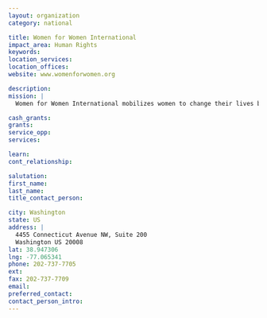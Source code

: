 ```yaml
---
layout: organization
category: national

title: Women for Women International
impact_area: Human Rights
keywords: 
location_services: 
location_offices: 
website: www.womenforwomen.org

description: 
mission: |
  Women for Women International mobilizes women to change their lives by bringing a holistic approach to addressing the unique needs of women in conflict and post-conflict environments.  Founded in 1993, Women for Women International helps women in war-torn regions rebuild their lives by providing financial and emotional support, job skills training, rights awareness and leadership education and access to business skills, capital and markets. Through the program, women become confident, independent and productive as they embrace the importance of their roles in rebuilding their families, their communities and ultimately, their nations.

cash_grants: 
grants: 
service_opp: 
services: 

learn: 
cont_relationship: 

salutation: 
first_name: 
last_name: 
title_contact_person: 

city: Washington
state: US
address: |
  4455 Connecticut Avenue NW, Suite 200  
  Washington US 20008
lat: 38.947306
lng: -77.065341
phone: 202-737-7705
ext: 
fax: 202-737-7709
email: 
preferred_contact: 
contact_person_intro: 
---
```

